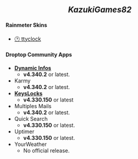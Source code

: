 <h2 align="center"><i>KazukiGames82</i></h2>
<h4><b>Rainmeter Skins</b></h4>
  
  - [🕑 ttyclock](https://github.com/KazukiGames/ttyclock-for-rainmeter/blob/main/README.md)

<h4><b>Droptop Community Apps</b></h4>

  - **[Dynamic Infos](https://github.com/KazukiGames82/Dynamic_Infos-KazukiGames82/blob/main/README.md#dynamic-infos---kazukigames82)**
    - **v4.340.2** or latest.
  - Karmy
    - **v4.340.2** or latest.
  - **[KeysLocks](https://github.com/KazukiGames82/KeysLocks-KazukiGames82/blob/main/README.md#keyslocks---kazukigames82)**
    - **v4.330.150** or latest
  - Multiples Mails
    - **v4.340.2** or latest.
  - Quick Search
    - **v4.330.150** or latest.
  - Uptimer
    - **v4.330.150** or latest.
  - YourWeather
    - No official release.
